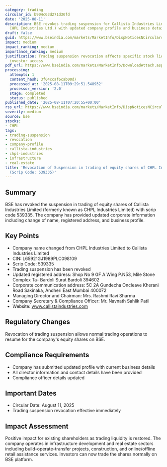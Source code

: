 ```yaml
---
category: trading
circular_id: b904c03d271d30fd
date: '2025-08-11'
description: BSE revokes trading suspension for Callista Industries Limited (formerly
  CHPL Industries Ltd.) with updated company profile and business details.
draft: false
guid: https://www.bseindia.com/markets/MarketInfo/DispNoticesNCirculars.aspx?Noticeid={AB7DF6B3-9C75-45FF-83E7-52D6A60BA6C8}&noticeno=20250811-8&dt=08/11/2025&icount=8&totcount=13&flag=0
impact: medium
impact_ranking: medium
importance_ranking: medium
justification: Trading suspension revocation affects specific stock liquidity and
  investor access
pdf_url: https://www.bseindia.com/markets/MarketInfo/DownloadAttach.aspx?id=20250811-8&attachedId=ecf71425-8161-4e48-97f7-b64334641356
processing:
  attempts: 1
  content_hash: 3f04ccaf6cab00d7
  processed_at: '2025-08-11T09:29:51.548932'
  processor_version: '2.0'
  stage: completed
  status: published
published_date: '2025-08-11T07:20:55+00:00'
rss_url: https://www.bseindia.com/markets/MarketInfo/DispNoticesNCirculars.aspx?Noticeid={AB7DF6B3-9C75-45FF-83E7-52D6A60BA6C8}&noticeno=20250811-8&dt=08/11/2025&icount=8&totcount=13&flag=0
severity: medium
source: bse
stocks:
- CHPL
tags:
- trading-suspension
- revocation
- company-profile
- callista-industries
- chpl-industries
- infrastructure
- real-estate
title: 'Revocation of Suspension in trading of equity shares of CHPL Industries Ltd.
  (Scrip Code: 539335)'
---
```


## Summary

BSE has revoked the suspension in trading of equity shares of Callista Industries Limited (formerly known as CHPL Industries Limited) with scrip code 539335. The company has provided updated corporate information including change of name, registered address, and business profile.

## Key Points

- Company name changed from CHPL Industries Limited to Callista Industries Limited
- CIN: L65921GJ1989PLC098109
- Scrip Code: 539335
- Trading suspension has been revoked
- Updated registered address: Shop No 9 GF A Wing P.N53, Mile Stone Complex Ta- Bardoli Surat Bardoli 394602
- Corporate communication address: 5C 2A Gundecha Oncleave Kherani Road Sakinaka, Andheri East Mumbai 400072
- Managing Director and Chairman: Mrs. Rashmi Ravi Sharma
- Company Secretary & Compliance Officer: Mr. Navnath Sahlik Patil
- Website: www.callistaindustries.com

## Regulatory Changes

Revocation of trading suspension allows normal trading operations to resume for the company's equity shares on BSE.

## Compliance Requirements

- Company has submitted updated profile with current business details
- All director information and contact details have been provided
- Compliance officer details updated

## Important Dates

- Circular Date: August 11, 2025
- Trading suspension revocation effective immediately

## Impact Assessment

Positive impact for existing shareholders as trading liquidity is restored. The company operates in infrastructure development and real estate sectors including build-operate-transfer projects, construction, and online/offline retail assistance services. Investors can now trade the shares normally on BSE platform.